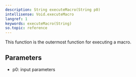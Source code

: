 ```yaml
---
description: String executeMacro(String p0)
intellisense: Void.executeMacro
langref: 1
keywords: executeMacro(String)
so.topic: reference
---
```


This function is the outermost function for executing a macro.



## Parameters


 - p0: input parameters


